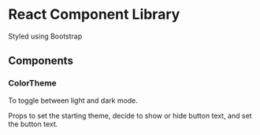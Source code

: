 # React Component Library

Styled using Bootstrap

## Components

### ColorTheme

To toggle between light and dark mode.

Props to set the starting theme, decide to show or hide button text, and set the button text.
